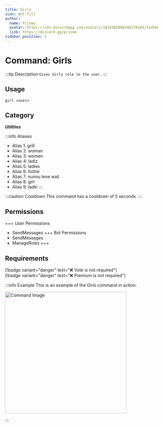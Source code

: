 ```yaml
---
title: Girls
icon: dot-fill
author:
  name: Prismo
  avatar: https://cdn.discordapp.com/avatars/1024365860246278244/51d5603eff69376da9a21e86b07a75bd.png?size=2048
  link: https://discord.gg/prismo
sidebar_position: 1
---
```



# Command: Girls

:::tip Description
`Gives Girls role to the user.`
:::

## Usage

```
girl <user>
```

## Category

_**Utilities**_

:::info Aliases
- Alias 1: grill
- Alias 2: woman
- Alias 3: women
- Alias 4: ladiz
- Alias 5: ladies
- Alias 6: hottie
- Alias 7: nunnu lene wali
- Alias 8: girl
- Alias 9: ladki
:::

:::caution Cooldown
This command has a cooldown of 5 seconds.
:::

## Permissions

+++ User Permissions
- SendMessages
+++ Bot Permissions
- SendMessages
- ManageRoles
+++

## Requirements

[!badge variant="danger" text="❌ Vote is not required"]  
[!badge variant="danger" text="❌ Premium is not required"]

:::info Example
This is an example of the Girls command in action:

<img src="https://i.imgur.com/XDoiYP5.png" alt="Command Image" width="400"/>

:::

